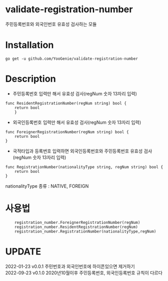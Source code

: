 # validate-registration-number
주민등록번호와 외국인번호 유효성 검사하는 모듈

# Installation
```
go get -u github.com/YooGenie/validate-registration-number
```

# Description

* 주민등록번호 입력만 해서 유효성 검사(regNum 숫자 13자리 입력)

```
func ResidentRegistrationNumber(regNum string) bool {
    return bool
	}
```

* 외국인등록번호 입력만 해서 유효성 검사(regNum 숫자 13자리 입력)
```
func ForeignerRegistrationNumber(regNum string) bool {
    return bool
}
```

* 국적타입과 등록번호 입력하면 외국인등록번호와 주민등록번호 유효성 검사(regNum 숫자 13자리 입력)
```
func RegistrationNumber(nationalityType string, regNum string) bool {
    return bool
}
```
nationalityType 종류 : NATIVE, FOREIGN


# 사용법
```
	registration_number.ForeignerRegistrationNumber(regNum)
	registration_number.ResidentRegistrationNumber(regNum)
	registration_number.RegistrationNumber(nationalityType,regNum)
```

# UPDATE
2022-01-23 v0.0.1 주민번호과 외국인번호에 하이픈있으면 제거하기 <br>
2022-09-23 v0.1.0 2020년10월이후 주민등록번호, 외국인등록번호 규칙이 다르다
